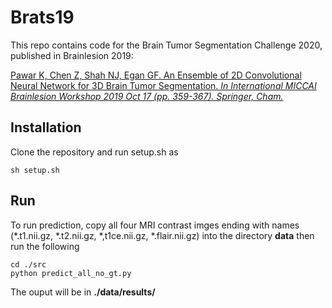 # Brats19

This repo contains code for the Brain Tumor Segmentation Challenge 2020, published in Brainlesion 2019:

[Pawar K, Chen Z, Shah NJ, Egan GF. An Ensemble of 2D Convolutional Neural Network for 3D Brain Tumor Segmentation. *In International MICCAI Brainlesion Workshop 2019 Oct 17 (pp. 359-367). Springer, Cham.*](https://doi.org/10.1007/978-3-030-46640-4_34)

## Installation
Clone the repository and run setup.sh as
```
sh setup.sh
```

## Run
To run prediction, copy all four MRI contrast imges ending with names (*.t1.nii.gz, *.t2.nii.gz, *,t1ce.nii.gz, *.flair.nii.gz) into the directory **data** then run the following
```
cd ./src
python predict_all_no_gt.py
```
The ouput will be in **./data/results/**

